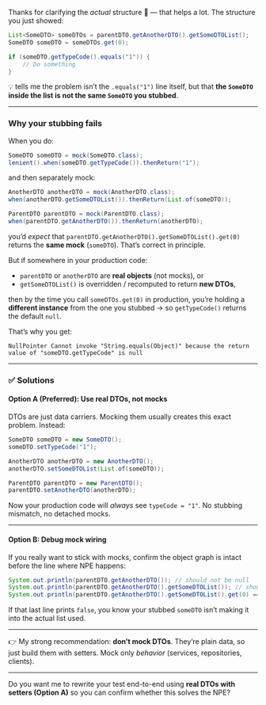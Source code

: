 Thanks for clarifying the *actual* structure 🙏 — that helps a lot.
The structure you just showed:

```java
List<SomeDTO> someDTOs = parentDTO.getAnotherDTO().getSomeDTOList();
SomeDTO someDTO = someDTOs.get(0);

if (someDTO.getTypeCode().equals("1")) {
    // Do something
}
```

💡 tells me the problem isn’t the `.equals("1")` line itself, but that **the `SomeDTO` inside the list is not the same `SomeDTO` you stubbed**.

---

### Why your stubbing fails

When you do:

```java
SomeDTO someDTO = mock(SomeDTO.class);
lenient().when(someDTO.getTypeCode()).thenReturn("1");
```

and then separately mock:

```java
AnotherDTO anotherDTO = mock(AnotherDTO.class);
when(anotherDTO.getSomeDTOList()).thenReturn(List.of(someDTO));

ParentDTO parentDTO = mock(ParentDTO.class);
when(parentDTO.getAnotherDTO()).thenReturn(anotherDTO);
```

you’d *expect* that `parentDTO.getAnotherDTO().getSomeDTOList().get(0)` returns the **same mock** (`someDTO`).
That’s correct in principle.

But if somewhere in your production code:

* `parentDTO` or `anotherDTO` are **real objects** (not mocks), or
* `getSomeDTOList()` is overridden / recomputed to return **new DTOs**,

then by the time you call `someDTOs.get(0)` in production, you’re holding a **different instance** from the one you stubbed → so `getTypeCode()` returns the default `null`.

That’s why you get:

```
NullPointer Cannot invoke "String.equals(Object)" because the return value of "someDTO.getTypeCode" is null
```

---

### ✅ Solutions

#### **Option A (Preferred): Use real DTOs, not mocks**

DTOs are just data carriers. Mocking them usually creates this exact problem.
Instead:

```java
SomeDTO someDTO = new SomeDTO();
someDTO.setTypeCode("1");

AnotherDTO anotherDTO = new AnotherDTO();
anotherDTO.setSomeDTOList(List.of(someDTO));

ParentDTO parentDTO = new ParentDTO();
parentDTO.setAnotherDTO(anotherDTO);
```

Now your production code will *always* see `typeCode = "1"`.
No stubbing mismatch, no detached mocks.

---

#### **Option B: Debug mock wiring**

If you really want to stick with mocks, confirm the object graph is intact before the line where NPE happens:

```java
System.out.println(parentDTO.getAnotherDTO()); // should not be null
System.out.println(parentDTO.getAnotherDTO().getSomeDTOList()); // should contain your stubbed someDTO
System.out.println(parentDTO.getAnotherDTO().getSomeDTOList().get(0) == someDTO); // should be true
```

If that last line prints `false`, you know your stubbed `someDTO` isn’t making it into the actual list used.

---

👉 My strong recommendation: **don’t mock DTOs**. They’re plain data, so just build them with setters. Mock only *behavior* (services, repositories, clients).

---

Do you want me to rewrite your test end-to-end using **real DTOs with setters (Option A)** so you can confirm whether this solves the NPE?

